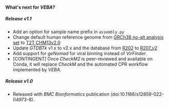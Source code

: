 #### What's next for *VEBA*?

##### Release v1.1
* Add an option for sample name prefix in `assembly.py`
* Change default human reference genome from [GRCh38 no-alt analysis set](https://genome-idx.s3.amazonaws.com/bt/GRCh38_noalt_as.zip) to [T2T CHM13v2.0](https://genome-idx.s3.amazonaws.com/bt/chm13v2.0.zip)
* Update *GTDBTk* v1.x to v2.x and the database from [R202](https://data.gtdb.ecogenomic.org/releases/release202/202.0/auxillary_files/gtdbtk_r202_data.tar.gz) to [R207_v2](https://data.gtdb.ecogenomic.org/releases/latest/auxillary_files/gtdbtk_v2_data.tar.gz)
* Add support for *geNomad* for viral binning instead of *VirFinder*.
* [CONTINGENT] Once *CheckM2* is peer-reviewed and available on Conda, it will replace *CheckM* and the automated CPR workflow implemented by *VEBA*.


##### Release v1.0
* Released with *BMC Bionformatics* publication (doi:10.1186/s12859-022-04973-8).




